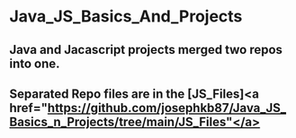 # Java_JS_Basics_And_Projects
## Java and Jacascript projects merged two repos into one.
## Separated Repo files are in the [JS_Files]<a href="https://github.com/josephkb87/Java_JS_Basics_n_Projects/tree/main/JS_Files"</a>
